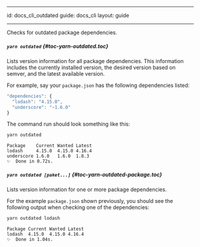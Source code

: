* * *

id: docs_cli_outdated guide: docs_cli layout: guide

* * *

<p class="lead">Checks for outdated package dependencies.</p>

##### `yarn outdated` [](#toc-yarn-outdated){#toc-yarn-outdated.toc}

Lists version information for all package dependencies. This information includes the currently installed version, the desired version based on semver, and the latest available version.

For example, say your `package.json` has the following dependencies listed:

```js
"dependencies": {
  "lodash": "4.15.0",
  "underscore": "~1.6.0"
}
```

The command run should look something like this:

```sh
yarn outdated
```

    Package    Current Wanted Latest
    lodash     4.15.0  4.15.0 4.16.4
    underscore 1.6.0   1.6.0  1.8.3 
    ✨  Done in 0.72s.
    

##### `yarn outdated [paket...]` [](#toc-yarn-outdated-package){#toc-yarn-outdated-package.toc}

Lists version information for one or more package dependencies.

For the example `package.json` shown previously, you should see the following output when checking one of the dependencies:

```sh
yarn outdated lodash
```

    Package Current Wanted Latest
    lodash  4.15.0  4.15.0 4.16.4
    ✨  Done in 1.04s.